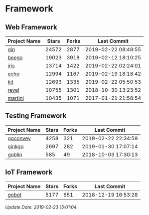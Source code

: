 # Framework

## Web Framework

| Project Name | Stars | Forks | Last Commit |
| ------------ | ----- | ----- | ----------- |
| [gin](https://github.com/gin-gonic/gin) | 24572 | 2877 | 2019-02-22 08:48:55 |
| [beego](https://github.com/astaxie/beego) | 19023 | 3918 | 2019-02-12 18:10:25 |
| [iris](https://github.com/kataras/iris) | 13714 | 1422 | 2019-02-22 02:24:01 |
| [echo](https://github.com/labstack/echo) | 12994 | 1167 | 2019-02-19 18:18:42 |
| [kit](https://github.com/go-kit/kit) | 12693 | 1335 | 2019-02-22 05:50:53 |
| [revel](https://github.com/revel/revel) | 10755 | 1301 | 2018-10-30 13:23:52 |
| [martini](https://github.com/go-martini/martini) | 10435 | 1071 | 2017-01-21 21:58:54 |

## Testing Framework

| Project Name | Stars | Forks | Last Commit |
| ------------ | ----- | ----- | ----------- |
| [goconvey](https://github.com/smartystreets/goconvey) | 4258 | 321 | 2019-02-22 22:34:59 |
| [ginkgo](https://github.com/onsi/ginkgo) | 2697 | 282 | 2019-01-30 17:07:14 |
| [goblin](https://github.com/franela/goblin) | 585 | 49 | 2018-10-03 17:30:13 |

## IoT Framework

| Project Name | Stars | Forks | Last Commit |
| ------------ | ----- | ----- | ----------- |
| [gobot](https://github.com/hybridgroup/gobot) | 5177 | 651 | 2018-12-19 16:53:28 |

*Update Date: 2019-02-23 15:01:04*